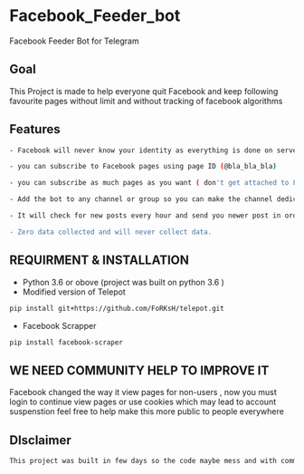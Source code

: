 # Facebook_Feeder_bot
Facebook Feeder Bot for Telegram

## Goal
This Project is made to help everyone quit Facebook and keep following favourite pages without limit and without tracking of facebook algorithms


## Features
```sh
- Facebook will never know your identity as everything is done on server and the bot just fetching the post to you.

- you can subscribe to Facebook pages using page ID (@bla_bla_bla)

- you can subscribe as much pages as you want ( don't get attached to Facebook too much ! )- I don't recommend subscribing to many pages it will be mess

- Add the bot to any channel or group so you can make the channel dedicated to a single page , or some pages related to a category , your personal subscribed list will be same , each channel has its own subscribed list!

- It will check for new posts every hour and send you newer post in order.- can't make it any faster for now as Facebook will block the request ( you are not a robot test and I am a bot 😔)

- Zero data collected and will never collect data.
```

## REQUIRMENT & INSTALLATION
  - Python 3.6 or obove (project was built on python 3.6 )
  - Modified version of Telepot 
```sh
pip install git+https://github.com/FoRKsH/telepot.git
```
  - Facebook Scrapper 
```sh
pip install facebook-scraper
```

## WE NEED COMMUNITY HELP TO IMPROVE IT 
Facebook changed the way it view pages for non-users , now you must login to continue view pages or use cookies which may lead to account suspenstion 
feel free to help make this more public to people everywhere 



## DIsclaimer
```sh
This project was built in few days so the code maybe mess and with community help we can imporve it
```

